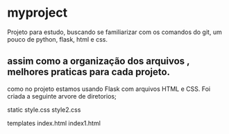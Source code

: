 # myproject
Projeto para estudo,  buscando se familiarizar com os comandos do git, um pouco de python, flask, html e css.

## assim como a organização dos arquivos , melhores praticas para cada projeto.
como no projeto estamos usando Flask com arquivos HTML e CSS. Foi criada a seguinte arvore de diretorios;

static
    style.css
    style2.css

templates
    index.html
    index1.html

    